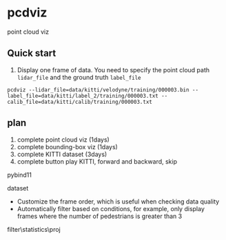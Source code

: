 # pcdviz
point cloud viz

## Quick start
1. Display one frame of data. You need to specify the point cloud path `lidar_file` and the ground truth `label_file`
```
pcdviz --lidar_file=data/kitti/velodyne/training/000003.bin --label_file=data/kitti/label_2/training/000003.txt --calib_file=data/kitti/calib/training/000003.txt
```


## plan
1. complete point cloud viz (1days)
2. complete bounding-box viz (1days)
3. complete KITTI dataset (3days)
4. complete button play KITTI, forward and backward, skip

pybind11

dataset
- Customize the frame order, which is useful when checking data quality
- Automatically filter based on conditions, for example, only display frames where the number of pedestrians is greater than 3

filter\statistics\proj
